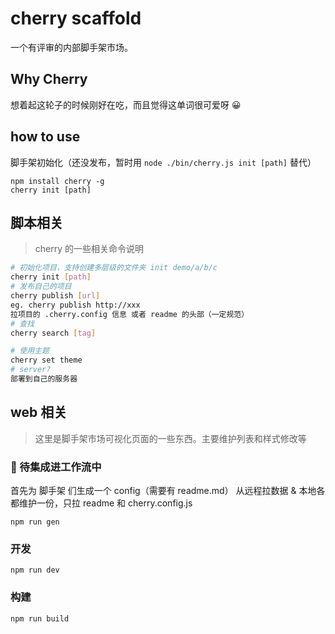 # cherry scaffold

一个有评审的内部脚手架市场。

## Why Cherry
想着起这轮子的时候刚好在吃，而且觉得这单词很可爱呀 😀

## how to use
脚手架初始化（还没发布，暂时用 `node ./bin/cherry.js init [path]` 替代）

```
npm install cherry -g
cherry init [path]
```
## 脚本相关
> cherry 的一些相关命令说明

```bash
# 初始化项目，支持创建多层级的文件夹 init demo/a/b/c
cherry init [path]
# 发布自己的项目
cherry publish [url]
eg. cherry publish http://xxx
拉项目的 .cherry.config 信息 或者 readme 的头部（一定规范）
# 查找
cherry search [tag]

# 使用主题
cherry set theme
# server?
部署到自己的服务器
```

## web 相关
> 这里是脚手架市场可视化页面的一些东西。主要维护列表和样式修改等

### 💪 待集成进工作流中

首先为 脚手架 们生成一个 config（需要有 readme.md）
从远程拉数据 & 本地各都维护一份，只拉 readme 和 cherry.config.js
```
npm run gen
```

### 开发
```
npm run dev
```

### 构建
```
npm run build
```
